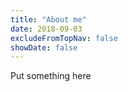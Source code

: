 ```yaml
---
title: "About me"
date: 2018-09-03
excludeFromTopNav: false
showDate: false
---
```


Put something here